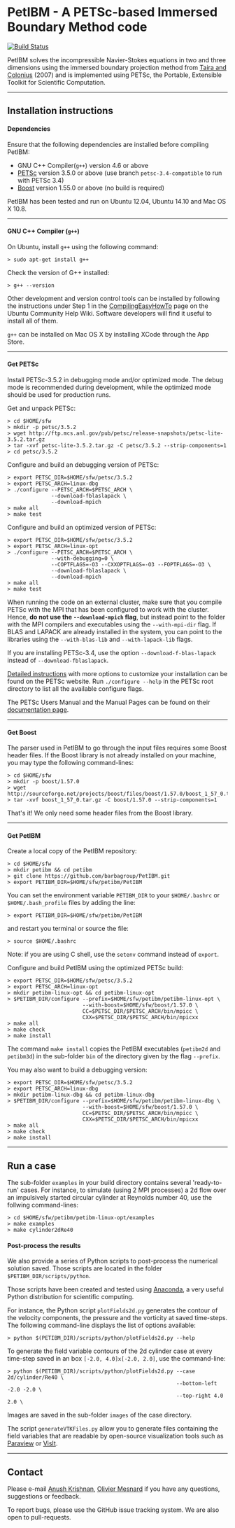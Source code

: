 # PetIBM - A PETSc-based Immersed Boundary Method code

[![Build Status](https://travis-ci.org/barbagroup/PetIBM.png?branch=develop)](https://travis-ci.org/barbagroup/PetIBM)

PetIBM solves the incompressible Navier-Stokes equations in two and three dimensions using the immersed boundary projection method from [Taira and Colonius](http://colonius.caltech.edu/pdfs/TairaColonius2007.pdf) (2007) and is implemented using PETSc, the Portable, Extensible Toolkit for Scientific Computation.

---

## Installation instructions

#### Dependencies

Ensure that the following dependencies are installed before compiling PetIBM:

* GNU C++ Compiler(`g++`) version 4.6 or above
* [PETSc](http://www.mcs.anl.gov/petsc/) version 3.5.0 or above (use branch `petsc-3.4-compatible` to run with PETSc 3.4)
* [Boost](http://www.boost.org) version 1.55.0 or above (no build is required)

PetIBM has been tested and run on Ubuntu 12.04, Ubuntu 14.10 and Mac OS X 10.8.

---

#### GNU C++ Compiler (`g++`)

On Ubuntu, install `g++` using the following command:

    > sudo apt-get install g++

Check the version of G++ installed:

    > g++ --version

Other development and version control tools can be installed by following the instructions under Step 1 in the
[CompilingEasyHowTo](https://help.ubuntu.com/community/CompilingEasyHowTo) page on the Ubuntu Community Help Wiki.
Software developers will find it useful to install all of them.

`g++` can be installed on Mac OS X by installing XCode through the App Store.

---

#### Get PETSc

Install PETSc-3.5.2 in debugging mode and/or optimized mode. The debug mode is recommended during development, while the optimized mode should be used for production runs.

Get and unpack PETSc:

    > cd $HOME/sfw
    > mkdir -p petsc/3.5.2
    > wget http://ftp.mcs.anl.gov/pub/petsc/release-snapshots/petsc-lite-3.5.2.tar.gz
    > tar -xvf petsc-lite-3.5.2.tar.gz -C petsc/3.5.2 --strip-components=1
    > cd petsc/3.5.2

Configure and build an debugging version of PETSc:

    > export PETSC_DIR=$HOME/sfw/petsc/3.5.2
    > export PETSC_ARCH=linux-dbg
    > ./configure --PETSC_ARCH=$PETSC_ARCH \
                  --download-fblaslapack \
                  --download-mpich
    > make all
    > make test

Configure and build an optimized version of PETSc:

    > export PETSC_DIR=$HOME/sfw/petsc/3.5.2
    > export PETSC_ARCH=linux-opt
    > ./configure --PETSC_ARCH=$PETSC_ARCH \
                  --with-debugging=0 \
                  --COPTFLAGS=-O3 --CXXOPTFLAGS=-O3 --FOPTFLAGS=-O3 \
                  --download-fblaslapack \
                  --download-mpich
    > make all
    > make test

When running the code on an external cluster, make sure that you compile PETSc with the MPI that has been configured to work with the cluster. Hence, **do not use the `--download-mpich` flag**, but instead point to the folder with the MPI compilers and executables using the `--with-mpi-dir` flag. If BLAS and LAPACK are already installed in the system, you can point to the libraries using the `--with-blas-lib` and `--with-lapack-lib` flags.

If you are installing PETSc-3.4, use the option `--download-f-blas-lapack` instead of `--download-fblaslapack`.

[Detailed instructions](http://www.mcs.anl.gov/petsc/documentation/installation.html) with more options to customize your installation can be found on the PETSc website. Run `./configure --help` in the PETSc root directory to list all the available configure flags.

The PETSc Users Manual and the Manual Pages can be found on their
[documentation page](http://www.mcs.anl.gov/petsc/documentation/index.html).

---

#### Get Boost

The parser used in PetIBM to go through the input files requires some Boost header files.
If the Boost library is not already installed on your machine, you may type the following command-lines:

    > cd $HOME/sfw
    > mkdir -p boost/1.57.0
    > wget http://sourceforge.net/projects/boost/files/boost/1.57.0/boost_1_57_0.tar.gz
    > tar -xvf boost_1_57_0.tar.gz -C boost/1.57.0 --strip-components=1

That's it! We only need some header files from the Boost library.

---

#### Get PetIBM

Create a local copy of the PetIBM repository:

    > cd $HOME/sfw
    > mkdir petibm && cd petibm
    > git clone https://github.com/barbagroup/PetIBM.git
    > export PETIBM_DIR=$HOME/sfw/petibm/PetIBM

You can set the environment variable `PETIBM_DIR` to your `$HOME/.bashrc` or `$HOME/.bash_profile` files by adding the line:

    > export PETIBM_DIR=$HOME/sfw/petibm/PetIBM

 and restart you terminal or  source the file:

    > source $HOME/.bashrc

Note: if you are using C shell, use the `setenv` command instead of `export`.


Configure and build PetIBM using the optimized PETSc build:

    > export PETSC_DIR=$HOME/sfw/petsc/3.5.2
    > export PETSC_ARCH=linux-opt
    > mkdir petibm-linux-opt && cd petibm-linux-opt
    > $PETIBM_DIR/configure --prefix=$HOME/sfw/petibm/petibm-linux-opt \
                            --with-boost=$HOME/sfw/boost/1.57.0 \
                            CC=$PETSC_DIR/$PETSC_ARCH/bin/mpicc \
                            CXX=$PETSC_DIR/$PETSC_ARCH/bin/mpicxx
    > make all
    > make check
    > make install

The command `make install` copies the PetIBM executables (`petibm2d` and `petibm3d`) in the sub-folder `bin` of the directory given by the flag `--prefix`.

You may also want to build a debugging version:

    > export PETSC_DIR=$HOME/sfw/petsc/3.5.2
    > export PETSC_ARCH=linux-dbg
    > mkdir petibm-linux-dbg && cd petibm-linux-dbg
    > $PETIBM_DIR/configure --prefix=$HOME/sfw/petibm/petibm-linux-dbg \
                            --with-boost=$HOME/sfw/boost/1.57.0 \
                            CC=$PETSC_DIR/$PETSC_ARCH/bin/mpicc \
                            CXX=$PETSC_DIR/$PETSC_ARCH/bin/mpicxx
    > make all
    > make check
    > make install

---

## Run a case

The sub-folder `examples` in your build directory contains several 'ready-to-run' cases.
For instance, to simulate (using 2 MPI processes) a 2d flow over an impulsively started circular cylinder at Reynolds number 40, use the follwing command-lines:

    > cd $HOME/sfw/petibm/petibm-linux-opt/examples
    > make examples
    > make cylinder2dRe40

#### Post-process the results

We also provide a series of Python scripts to post-process the numerical solution saved. Those scripts are located in the folder `$PETIBM_DIR/scripts/python`.

Those scripts have been created and tested using [Anaconda](https://store.continuum.io/cshop/anaconda/), a very useful Python distribution for scientific computing.

For instance, the Python script `plotFields2d.py` generates the contour of the velocity components, the pressure and the vorticity at saved time-steps. The following command-line displays the list of options available:

    > python $(PETIBM_DIR)/scripts/python/plotFields2d.py --help

To generate the field variable contours of the 2d cylinder case at every time-step saved in an box `[-2.0, 4.0]x[-2.0, 2.0]`, use the command-line:

    > python $(PETIBM_DIR)/scripts/python/plotFields2d.py --case 2d/cylinder/Re40 \
                                                          --bottom-left -2.0 -2.0 \
                                                          --top-right 4.0 2.0 \

Images are saved in the sub-folder `images` of the case directory.

The script `generateVTKFiles.py` allow you to generate files containing the field variables that are readable by open-source visualization tools such as [Paraview](http://www.paraview.org) or [VisIt](https://wci.llnl.gov/simulation/computer-codes/visit).

---

## Contact

Please e-mail [Anush Krishnan](mailto:k.anush@gmail.com), [Olivier Mesnard](mailto:mesnardo@gwu.edu) if you have any questions, suggestions or feedback.

To report bugs, please use the GitHub issue tracking system.
We are also open to pull-requests.
